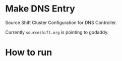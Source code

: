 # Make DNS Entry

Source Shift Cluster Configuration for DNS Controller.

Currently `sourceshift.org` is pointing to godaddy.

# How to run

